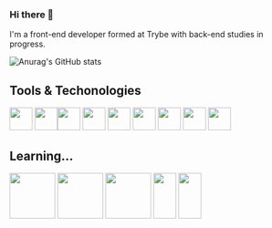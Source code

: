 ### Hi there 👋

I'm a front-end developer formed at Trybe with back-end studies in progress.

![Anurag's GitHub stats](https://github-readme-stats.vercel.app/api?username=ffmpenna&show_icons=true&theme=vue-dark)

## Tools & Techonologies

<img src="https://cdn.jsdelivr.net/gh/devicons/devicon/icons/git/git-plain.svg" width="40" height="40" /> <img src="https://cdn.jsdelivr.net/gh/devicons/devicon/icons/ubuntu/ubuntu-plain.svg" width="40" height="40"/><img src="https://cdn.jsdelivr.net/gh/devicons/devicon/icons/html5/html5-plain.svg" width="40" height="40" /> <img src="https://cdn.jsdelivr.net/gh/devicons/devicon/icons/css3/css3-original.svg" width="40" height="40"/> <img src="https://cdn.jsdelivr.net/gh/devicons/devicon/icons/javascript/javascript-plain.svg" width="40" height="40"/> <img src="https://cdn.jsdelivr.net/gh/devicons/devicon/icons/bootstrap/bootstrap-plain.svg" width="40" height="40"/> <img src="https://cdn.jsdelivr.net/gh/devicons/devicon/icons/jest/jest-plain.svg" width="40" height="40" /> <img src="https://cdn.jsdelivr.net/gh/devicons/devicon/icons/react/react-original.svg" width="40" height="40"/> <img src="https://cdn.jsdelivr.net/gh/devicons/devicon/icons/redux/redux-original.svg" width="40" height="40"/> 
      
## Learning...


<img src="https://cdn.jsdelivr.net/gh/devicons/devicon/icons/docker/docker-plain.svg" width="80" height="80"/> <img src="https://cdn.jsdelivr.net/gh/devicons/devicon/icons/mysql/mysql-original-wordmark.svg" height="80"/> <img src="https://cdn.jsdelivr.net/gh/devicons/devicon/icons/nodejs/nodejs-plain-wordmark.svg" height="80"/> <img src="https://cdn.jsdelivr.net/gh/devicons/devicon/icons/typescript/typescript-plain.svg" width="40" height="80"/> <img src="https://cdn.jsdelivr.net/gh/devicons/devicon/icons/mongodb/mongodb-original.svg" width="40" height="80"/>
          
          
          
          
          
